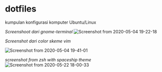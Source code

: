 # dotfiles
kumpulan konfigurasi komputer Ubuntu/Linux

_Screenshoot dari gnome-terminal_
![Screenshot from 2020-05-04 19-22-18](https://user-images.githubusercontent.com/55391942/80966431-b3919300-8e3e-11ea-8234-06b78cb4c2d9.png)

_Screenshot dari color skeme vim_

![Screenshot from 2020-05-04 19-41-01](https://user-images.githubusercontent.com/55391942/80966723-3fa3ba80-8e3f-11ea-9156-8e447d17fc5f.png)

_screenshot from zsh with spaceship theme_
![Screenshot from 2020-05-22 18-00-33](https://user-images.githubusercontent.com/55391942/82661459-41021f00-9c56-11ea-80dd-c3030cc4d19c.png)
